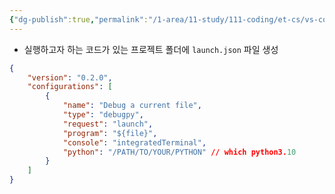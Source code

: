```yaml
---
{"dg-publish":true,"permalink":"/1-area/11-study/111-coding/et-cs/vs-code/","tags":["Study/Coding/VSCode"],"noteIcon":"","created":"2024-07-09, 17:11"}
---
```


- 실행하고자 하는 코드가 있는 프로젝트 폴더에 `launch.json` 파일 생성
```json title:launch.json
{
    "version": "0.2.0",
    "configurations": [
        {
            "name": "Debug a current file",
            "type": "debugpy",
            "request": "launch",
            "program": "${file}",
            "console": "integratedTerminal",
            "python": "/PATH/TO/YOUR/PYTHON" // which python3.10
        }
    ]
}
```